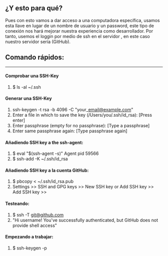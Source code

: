 ## ¿Y esto para qué?

Pues con esto vamos a dar acceso a una computadora específica, usamos esta llave en lugar de un nombre de usuario y un password, este tipo de conexión nos hará mejorar nuestra experiencia como desarrollador. Por tanto, usemos el loggin por medio de ssh en el servidor , en este caso nuestro servidor sería \(GitHub\).

## Comando rápidos:

---

#### Comprobar una SSH-Key

1. $ ls -al ~/.ssh

#### Generar una SSH-Key

1. ssh-keygen -t rsa -b 4096 -C "your\_email@example.com"
2. Enter a file in which to save the key \(/Users/you/.ssh/id\_rsa\): \[Press enter\]
3. Enter passphrase \(empty for no passphrase\): \[Type a passphrase\]
4. Enter same passphrase again: \[Type passphrase again\]

#### Añadiendo SSH key a the ssh-agent:

1. $ eval "$\(ssh-agent -s\)" Agent pid 59566  
2. $ ssh-add -K ~/.ssh/id\_rsa

#### Añadiendo SSH key a la cuenta GitHub:

1. $ pbcopy &lt; ~/.ssh/id\_rsa.pub
2. Settings &gt;&gt; SSH and GPG keys &gt;&gt;  New SSH key or Add SSH key &gt;&gt; Add SSH key &gt;&gt; 

#### Testeando:

1. $ ssh -T git@github.com
2. "Hi username! You've successfully authenticated, but GitHub does not provide shell access"

#### Empezando a trabajar:

1. $ ssh-keygen -p




